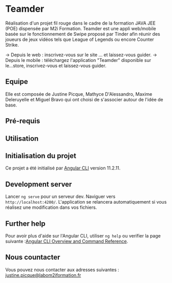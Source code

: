 # Teamder
Réalisation d'un projet fil rouge dans le cadre de la formation JAVA JEE (POE) dispensée par M2i Formation.
Teamder est une appli web/mobile basée sur le fonctionnement de Swipe proposé par Tinder afin réunir des joueurs de jeux vidéos tels que League of Legends ou encore Counter Strike.

-> Depuis le web : inscrivez-vous sur le site ... et laissez-vous guider.
-> Depuis le mobile : téléchargez l'application "Teamder" disponible sur le...store, inscrivez-vous et laissez-vous guider.

## Equipe
Elle est composée de Justine Picque, Mathyce D'Alessandro, Maxime Deleruyelle et Miguel Bravo qui ont choisi de s'associer autour de l'idée de base.


## Pré-requis


## Utilisation



## Initialisation du projet
Ce projet a été initialisé par [Angular CLI](https://github.com/angular/angular-cli) version 11.2.11.

## Development server

Lancer `ng serve` pour un serveur dev. Naviguer vers `http://localhost:4200/`. L'application se relancera automatiquement si vous réalisez une modification dans vos fichiers.


## Further help

Pour avoir plus d'aide sur l'Angular CLI, utiliser `ng help` ou verifier la page suivante :[Angular CLI Overview and Command Reference](https://angular.io/cli).

## Nous countacter
Vous pouvez nous contacter aux adresses suivantes : justine.picque@labom2iformation.fr